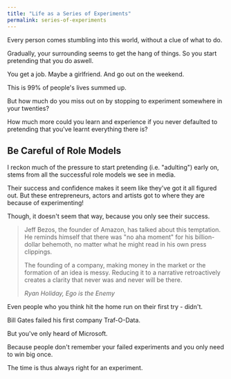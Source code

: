 ```yaml
---
title: "Life as a Series of Experiments"
permalink: series-of-experiments
---
```


Every person comes stumbling into this world, without a clue of what to do.

Gradually, your surrounding seems to get the hang of things. So you start pretending that you do aswell.

You get a job. Maybe a girlfriend. And go out on the weekend.

This is 99% of people's lives summed up.

But how much do you miss out on by stopping to experiment somewhere in your twenties?

How much more could you learn and experience if you never defaulted to pretending that you've learnt everything there is?

## Be Careful of Role Models

I reckon much of the pressure to start pretending (i.e. "adulting") early on, stems from all the successful role models we see in media.

Their success and confidence makes it seem like they've got it all figured out. But these entrepreneurs, actors and artists got to where they are because of experimenting!

Though, it doesn't seem that way, because you only see their success.

> Jeff Bezos, the founder of Amazon, has talked about this temptation. He reminds himself that there was "no aha moment" for his billion-dollar behemoth, no matter what he might read in his own press clippings.
> 
> The founding of a company, making money in the market or the formation of an idea is messy. Reducing it to a narrative retroactively creates a clarity that never was and never will be there.
> 
> <cite>Ryan Holiday, _Ego is the Enemy_</cite>

Even people who you think hit the home run on their first try - didn't.

Bill Gates failed his first company Traf-O-Data.

But you've only heard of Microsoft.

Because people don't remember your failed experiments and you only need to win big once.

The time is thus always right for an experiment.
